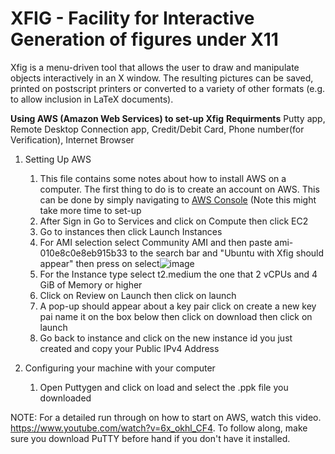 # XFIG - Facility for Interactive Generation of figures under X11

Xfig is a menu-driven tool that allows the user to draw and manipulate objects
interactively in an X window.  The resulting pictures can be saved, printed
on postscript printers or converted to a variety of other formats (e.g. to
allow inclusion in LaTeX documents).


**Using AWS (Amazon Web Services) to set-up Xfig**
**Requirments**
Putty app, Remote Desktop Connection app, Credit/Debit Card, Phone number(for Verification), Internet Browser

1. Setting Up AWS
    1. This file contains some notes about how to install AWS on a computer.  The first thing to do is to create an account on AWS. This can be done by simply navigating to 
[AWS Console](https://aws.amazon.com/console/ "AWS Console") (Note this might take more time to set-up
    2. After Sign in Go to Services and click on Compute then click EC2
    3. Go to instances then click Launch Instances
    4. For AMI selection select Community AMI and then paste ami-010e8c0e8eb915b33 to the search bar and "Ubuntu with Xfig should appear" then press on select![image](https://user-images.githubusercontent.com/82111747/147860829-ab055201-7b8e-4fe9-933b-5d62c9098ee4.png)
    5. For the Instance type select t2.medium the one that 2 vCPUs and 4 GiB of Memory or higher
    6. Click on Review on Launch then click on launch
    7. A pop-up should appear about a key pair click on create a new key pai name it on the box below then click on download then click on launch
    8. Go back to instance and click on the new instance id you just created and copy your Public IPv4 Address

2. Configuring your machine with your computer
    1. Open Puttygen and click on load and select the .ppk file you downloaded




















NOTE:   For a detailed run through on how to start on AWS, watch this video.
	https://www.youtube.com/watch?v=6x_okhl_CF4. To follow along, make 
	sure you download PuTTY before hand if you don't have it installed.
